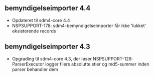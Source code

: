 ## bemyndigelseimporter 4.4
* Opdateret til sdm4-core 4.4
* NSPSUPPORT-178: sdm4-bemyndigelseimporter får ikke 'lukket' eksisterende records

## bemyndigelseimporter 4.3
*  Opgrading til sdm4-core 4.3, der løser
   NSPSUPPORT-126: ParserExecutor logger filers absolutte stier og md5-summer inden parser behandler dem 